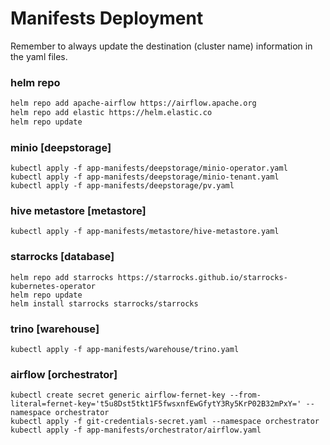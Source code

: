 # Manifests Deployment

Remember to always update the destination (cluster name) information in the yaml files.

### helm repo
```sh
helm repo add apache-airflow https://airflow.apache.org
helm repo add elastic https://helm.elastic.co
helm repo update
```

### minio [deepstorage]
```shell
kubectl apply -f app-manifests/deepstorage/minio-operator.yaml
kubectl apply -f app-manifests/deepstorage/minio-tenant.yaml
kubectl apply -f app-manifests/deepstorage/pv.yaml
```

### hive metastore [metastore]
```shell
kubectl apply -f app-manifests/metastore/hive-metastore.yaml
```
### starrocks [database]
```shell
helm repo add starrocks https://starrocks.github.io/starrocks-kubernetes-operator
helm repo update
helm install starrocks starrocks/starrocks
```

### trino [warehouse]
```shell
kubectl apply -f app-manifests/warehouse/trino.yaml
```

### airflow [orchestrator]
```shell
kubectl create secret generic airflow-fernet-key --from-literal=fernet-key='t5u8Dst5tkt1F5fwsxnfEwGfytY3Ry5KrP02B32mPxY=' --namespace orchestrator
kubectl apply -f git-credentials-secret.yaml --namespace orchestrator
kubectl apply -f app-manifests/orchestrator/airflow.yaml
```
